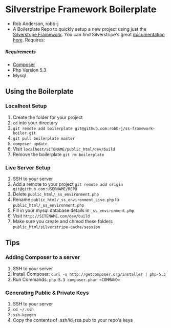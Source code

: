 # Silverstripe Framework Boilerplate
- Rob Anderson, robb-j
- A Boilerplate Repo to quickly setup a new project using just the [Silverstripe Framework](http://silverstripe.org).
You can find Silverstripe's great [documentation here](http://docs.silverstripe.org/en/developer_guides/). Requires: 

##### Requirements
- [Composer](https://getcomposer.org/)
- Php Version 5.3
- Mysql



## Using the Boilerplate
### Localhost Setup
1. Create the folder for your project
2. `cd` into your directory
3. `git remote add boilerplate git@github.com:robb-j/ss-framework-boiler.git`
4. `git pull boilerplate master`
5. `composer update`
6. Visit `localhost/SITENAME/public_html/dev/build`
7. Remove the boilerplate `git rm boilerplate`


### Live Server Setup
1. SSH to your server
2. Add a remote to your project `git remote add origin git@github.com:USERNAME/REPO`
3. Delete `public_html/_ss_environment.php` 
4. Rename `public_html/_ss_environment_Live.php` to `public_html/_ss_environment.php`
4. Fill in your mysql database details in `_ss_environment.php`
5. Visit `http://SITENAME.com/dev/build`
6. Make sure you create and chmod these folders `public_html/silverstripe-cache/session`


## Tips
### Adding Composer to a server
1. SSH to your server
2. Install Composer: `curl -s http://getcomposer.org/installer | php-5.3`
3. Run Commands: `php-5.3 composer.phar <COMMAND>`

### Generating Public & Private Keys
1. SSH to your server
2. `cd ~/.ssh`
3. `ssh-keygen`
4. Copy the contents of .ssh/id_rsa.pub to your repo'a keys